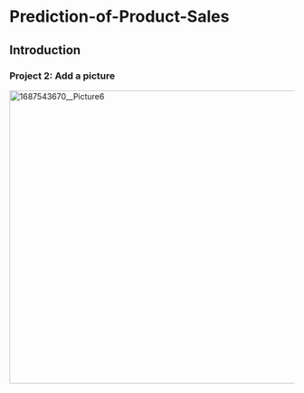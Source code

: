 # Prediction-of-Product-Sales
## Introduction
### Project 2:  Add a picture
<img width="519" alt="1687543670__Picture6" src="https://github.com/user-attachments/assets/a4ca2849-7597-4443-9685-d1ebd1b666da" />




